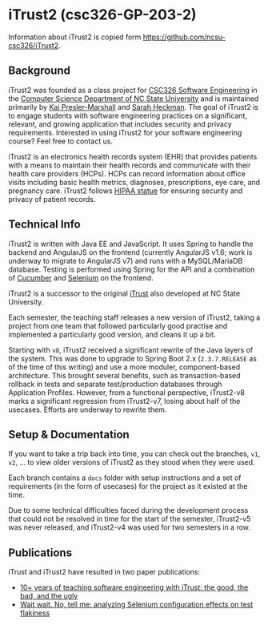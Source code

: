 # iTrust2 (csc326-GP-203-2)
Information about iTrust2 is copied form https://github.com/ncsu-csc326/iTrust2.

## Background
iTrust2 was founded as a class project for [CSC326 Software Engineering](http://courses.ncsu.edu/csc326) in the [Computer Science Department of NC State University](http://www.csc.ncsu.edu) and is maintained primarily by [Kai Presler-Marshall](https://kpresler.github.io/) and [Sarah Heckman](https://www.csc.ncsu.edu/people/sesmith5). The goal of iTrust2 is to engage students with software engineering practices on a significant, relevant, and growing application that includes security and privacy requirements.  Interested in using iTrust2 for your software engineering course?  Feel free to contact us.

iTrust2 is an electronics health records system (EHR) that provides patients with a means to maintain their health records and communicate with their health care providers (HCPs).  HCPs can record information about office visits including basic health metrics, diagnoses, prescriptions, eye care, and pregnancy care. iTrust2 follows [HIPAA statue](http://www.hhs.gov/ocr/hipaa/) for ensuring security and privacy of patient records.

## Technical Info
iTrust2 is written with Java EE and JavaScript.  It uses Spring to handle the backend and AngularJS on the frontend (currently AngularJS v1.6; work is underway to migrate to AngularJS v7) and runs with a MySQL/MariaDB database.  Testing is performed using Spring for the API and a combination of [Cucumber](https://cucumber.io/docs) and [Selenium](https://www.seleniumhq.org/) on the frontend. 

iTrust2 is a successor to the original [iTrust](https://github.com/ncsu-csc326/iTrust) also developed at NC State University.

Each semester, the teaching staff releases a new version of iTrust2, taking a project from one team that followed particularly good practise and implemented a particularly good version, and cleans it up a bit. 

Starting with `v8`, iTrust2 received a significant rewrite of the Java layers of the system.  This was done to upgrade to Spring Boot 2.x (`2.3.7.RELEASE` as of the time of this writing) and use a more moduler, component-based architecture.  This brought several benefits, such as transaction-based rollback in tests and separate test/production databases through Application Profiles.  However, from a functional perspective, iTrust2-v8 marks a significant regression from iTrust2-v7, losing about half of the usecases.  Efforts are underway to rewrite them.

## Setup & Documentation

If you want to take a trip back into time, you can check out the branches, `v1`, `v2`, ... to view older versions of iTrust2 as they stood when they were used.

Each branch contains a `docs` folder with setup instructions and a set of requirements (in the form of usecases) for the project as it existed at the time.

Due to some technical difficulties faced during the development process that could not be resolved in time for the start of the semester, iTrust2-v5 was never released, and iTrust2-v4 was used for two semesters in a row.



## Publications

iTrust and iTrust2 have resulted in two paper publications:
* [10+ years of teaching software engineering with iTrust: the good, the bad, and the ugly](https://dl.acm.org/citation.cfm?id=3183393)
* [Wait wait. No, tell me: analyzing Selenium configuration effects on test flakiness](https://dl.acm.org/citation.cfm?id=3338661)
